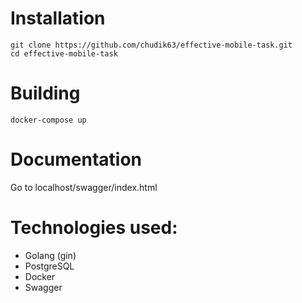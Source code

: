 # Installation
```
git clone https://github.com/chudik63/effective-mobile-task.git
cd effective-mobile-task
```
# Building
```
docker-compose up
```
# Documentation
Go to localhost/swagger/index.html

# Technologies used:
- Golang (gin)
- PostgreSQL
- Docker
- Swagger